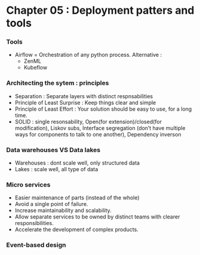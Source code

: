 # Chapter 05 : Deployment patters and tools  

### Tools
- Airflow = Orchestration of any python process. 
Alternative : 
    - ZenML
    - Kubeflow
### Architecting the sytem : principles
- Separation : Separate layers with distinct respnsabilities
- Principle of Least Surprise : Keep things clear and simple
- Principle of Least Effort : Your solution should be easy to use, for a long time. 
- SOLID : single resonsability, Open(for extension)/closed(for modification), Liskov subs, Interface segregation (don’t have multiple ways for components
to talk to one another), Dependency inverson

### Data warehouses VS Data lakes 
- Warehouses : dont scale well, only structured data
- Lakes : scale well, all type of data

### Micro services 
- Easier maintenance of parts (instead of the whole)
- Avoid a single point of failure.
- Increase maintainability and scalability. 
- Allow separate services to be owned by distinct teams with clearer responsibilities.
- Accelerate the development of complex products.

### Event-based design 
